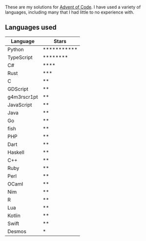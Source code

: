 These are my solutions for [Advent of Code](https://adventofcode.com). I have used a variety of languages, including many that I had little to no experience with.

## Languages used

| Language    | Stars                  |
| ----------- | ---------------------- |
| Python      | \*\*\*\*\*\*\*\*\*\*\* |
| TypeScript  | \*\*\*\*\*\*\*\*       |
| C#          | \*\*\*\*               |
| Rust        | \*\*\*                 |
| C           | \*\*                   |
| GDScript    | \*\*                   |
| g4m3rscr1pt | \*\*                   |
| JavaScript  | \*\*                   |
| Java        | \*\*                   |
| Go          | \*\*                   |
| fish        | \*\*                   |
| PHP         | \*\*                   |
| Dart        | \*\*                   |
| Haskell     | \*\*                   |
| C++         | \*\*                   |
| Ruby        | \*\*                   |
| Perl        | \*\*                   |
| OCaml       | \*\*                   |
| Nim         | \*\*                   |
| R           | \*\*                   |
| Lua         | \*\*                   |
| Kotlin      | \*\*                   |
| Swift       | \*\*                   |
| Desmos      | \*                     |
